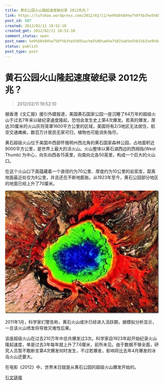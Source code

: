 ```yaml
---
title: 黄石公园火山隆起速度破纪录 2012先兆？
link: https://lufuhao.wordpress.com/2012/02/11/%e9%bb%84%e7%9f%b3%e5%85%ac%e5%9b%ad%e7%81%ab%e5%b1%b1%e9%9a%86%e8%b5%b7%e9%80%9f%e5%ba%a6%e7%a0%b4%e7%ba%aa%e5%bd%95-2012%e5%85%88%e5%85%86%ef%bc%9f/
post_id: 987
created: 2012/02/11 19:52:10
created_gmt: 2012/02/11 10:52:10
comment_status: open
post_name: %e9%bb%84%e7%9f%b3%e5%85%ac%e5%9b%ad%e7%81%ab%e5%b1%b1%e9%9a%86%e8%b5%b7%e9%80%9f%e5%ba%a6%e7%a0%b4%e7%ba%aa%e5%bd%95-2012%e5%85%88%e5%85%86%ef%bc%9f
status: publish
post_type: post
---
```


# 黄石公园火山隆起速度破纪录 2012先兆？

> 2012/02/11 19:52:10

据香港《文汇报》援引外媒报道，美国黄石国家公园一座沉睡了64万年的超级火山于过去7年来以破纪录速度隆起，恐怕会发生史上第4次爆发。若真的爆发，厚达30厘米的火山灰将笼罩1600平方公里的区域，美国将有2/3地区无法居住，航空交通瘫痪，数百万计居民无家可归，植物也可能消失殆尽。

黄石超级火山位于美国中西部怀俄明州西北角的黄石国家森林公园，占地面积近9000平方公里，是世界上最大的活火山。火山整体以黄石湖西边的西拇指(West Thumb) 为中心，向东向西各15英里，向南向北各50英里，构成一个巨大的火山口。

在这个火山口下面蕴藏着一个直径约为70公里、厚度约为10公里的岩浆库，距离地面最近处仅为8公里，并且还在不断地膨胀。从1923年至今，黄石公园部分地区的地面已经上升了70厘米。 

![20120211-195210-0001](/assets/images/20120211-195210-0001.jpg)

2011年1月，科学家们警告称，黄石火山或许已经进入活跃期，据模拟分析显示，一旦该火山喷发将导致灾难性后果。

该座超级火山在过去210万年中总共爆发过3次。科学家自1923年起开始纪录火山隆起速度，单是过去3年每年就上升了7.6厘米，前所未见。由于数据不够全面，研究人员暂不敢断言第4次爆发何时发生，不过若爆发，影响将比去年4月爆发的冰岛火山还要大。

在电影《2012》中，世界末日就是从黄石公园的超级火山爆发开始的。 

[引文链接](http://www.kmplayer.cn/archives/2154/)
